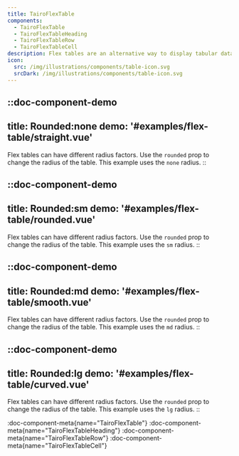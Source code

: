 ```yaml
---
title: TairoFlexTable
components:
  - TairoFlexTable
  - TairoFlexTableHeading
  - TairoFlexTableRow
  - TairoFlexTableCell
description: Flex tables are an alternative way to display tabular data. They behave responsively on smaller screens.
icon:
  src: /img/illustrations/components/table-icon.svg
  srcDark: /img/illustrations/components/table-icon.svg
---
```


::doc-component-demo
---
title: Rounded:none
demo: '#examples/flex-table/straight.vue'
---
Flex tables can have different radius factors. Use the `rounded` prop to change the radius of the table. This example uses the `none` radius.
::

::doc-component-demo
---
title: Rounded:sm
demo: '#examples/flex-table/rounded.vue'
---
Flex tables can have different radius factors. Use the `rounded` prop to change the radius of the table. This example uses the `sm` radius.
::

::doc-component-demo
---
title: Rounded:md
demo: '#examples/flex-table/smooth.vue'
---
Flex tables can have different radius factors. Use the `rounded` prop to change the radius of the table. This example uses the `md` radius.
::

::doc-component-demo
---
title: Rounded:lg
demo: '#examples/flex-table/curved.vue'
---
Flex tables can have different radius factors. Use the `rounded` prop to change the radius of the table. This example uses the `lg` radius.
::

:doc-component-meta{name="TairoFlexTable"}
:doc-component-meta{name="TairoFlexTableHeading"}
:doc-component-meta{name="TairoFlexTableRow"}
:doc-component-meta{name="TairoFlexTableCell"}